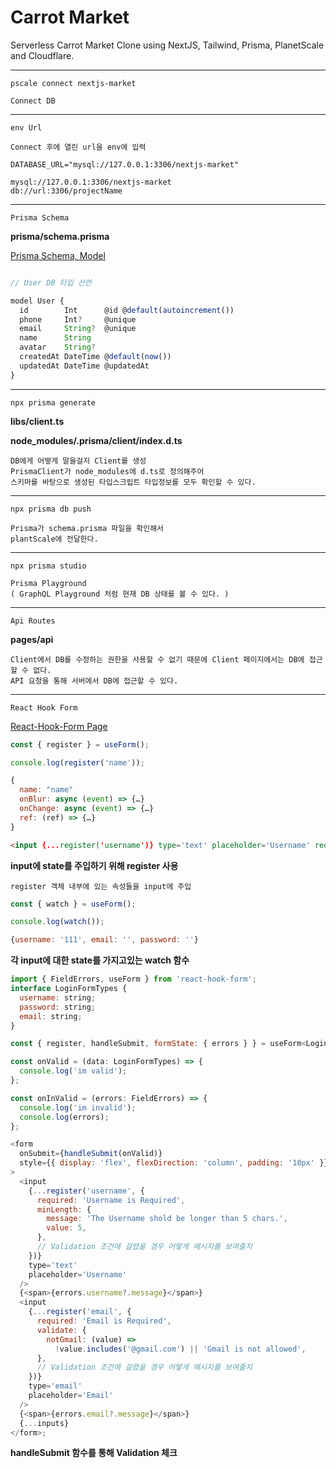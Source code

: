 # Carrot Market

Serverless Carrot Market Clone using NextJS, Tailwind, Prisma, PlanetScale and Cloudflare.

---

`pscale connect nextjs-market`

    Connect DB

---

`env Url`

    Connect 후에 열린 url을 env에 입력

    DATABASE_URL="mysql://127.0.0.1:3306/nextjs-market"

    mysql://127.0.0.1:3306/nextjs-market
    db://url:3306/projectName
    
 ---
 
`Prisma Schema`

**prisma/schema.prisma**

[Prisma Schema, Model](https://www.prisma.io/docs/concepts/components/prisma-schema/data-model)

```javascript

// User DB 타입 선언

model User {
  id        Int      @id @default(autoincrement())
  phone     Int?     @unique
  email     String?  @unique
  name      String
  avatar    String?
  createdAt DateTime @default(now())
  updatedAt DateTime @updatedAt
}

```

---


`npx prisma generate`

**libs/client.ts**

**node_modules/.prisma/client/index.d.ts**

    DB에게 어떻게 말을걸지 Client를 생성
    PrismaClient가 node_modules에 d.ts로 정의해주어
    스키마를 바탕으로 생성된 타입스크립트 타입정보를 모두 확인할 수 있다.

---

`npx prisma db push`

    Prisma가 schema.prisma 파일을 확인해서
    plantScale에 전달한다.

---

`npx prisma studio`

    Prisma Playground
    ( GraphQL Playground 처럼 현재 DB 상태를 볼 수 있다. )

---

`Api Routes`

**pages/api**

    Client에서 DB를 수정하는 권한을 사용할 수 없기 때문에 Client 페이지에서는 DB에 접근할 수 없다.
    API 요청을 통해 서버에서 DB에 접근할 수 있다.

---

`React Hook Form`

[React-Hook-Form Page](https://react-hook-form.com/)

```javascript
const { register } = useForm();

console.log(register('name'));

{
  name: "name"
  onBlur: async (event) => {…}
  onChange: async (event) => {…}
  ref: (ref) => {…}
}
```

```html
<input {...register('username')} type='text' placeholder='Username' required />
```

**input에 state를 주입하기 위해 register 사용**

    register 객체 내부에 있는 속성들을 input에 주입

```javascript
const { watch } = useForm();

console.log(watch());

{username: '111', email: '', password: ''}
```

**각 input에 대한 state를 가지고있는 watch 함수**

```javascript
import { FieldErrors, useForm } from 'react-hook-form';
interface LoginFormTypes {
  username: string;
  password: string;
  email: string;
}

const { register, handleSubmit, formState: { errors } } = useForm<LoginFormTypes>();

const onValid = (data: LoginFormTypes) => {
  console.log('im valid');
};

const onInValid = (errors: FieldErrors) => {
  console.log('im invalid');
  console.log(errors);
};

<form
  onSubmit={handleSubmit(onValid)}
  style={{ display: 'flex', flexDirection: 'column', padding: '10px' }}
>
  <input
    {...register('username', {
      required: 'Username is Required',
      minLength: {
        message: 'The Username shold be longer than 5 chars.',
        value: 5,
      },
      // Validation 조건에 걸렸을 경우 어떻게 메시지를 보여줄지
    })}
    type='text'
    placeholder='Username'
  />
  {<span>{errors.username?.message}</span>}
  <input
    {...register('email', {
      required: 'Email is Required',
      validate: {
        notGmail: (value) =>
          !value.includes('@gmail.com') || 'Gmail is not allowed',
      },
      // Validation 조건에 걸렸을 경우 어떻게 메시지를 보여줄지
    })}
    type='email'
    placeholder='Email'
  />
  {<span>{errors.email?.message}</span>}
  {...inputs}
</form>;
```

**handleSubmit 함수를 통해 Validation 체크**
